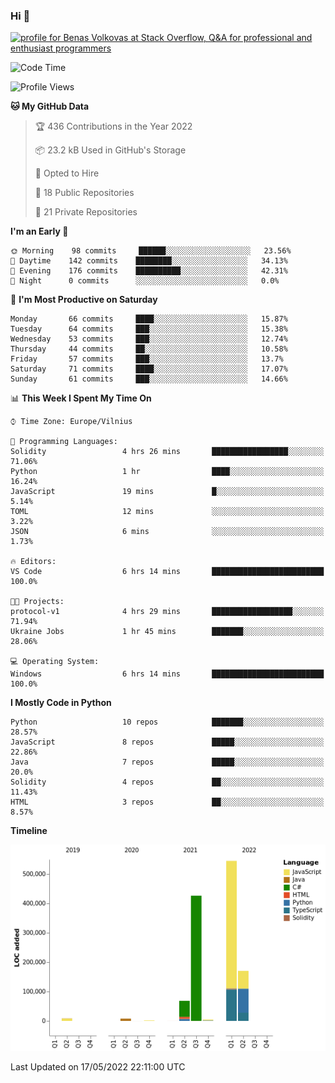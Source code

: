 ### Hi 👋
<a href="https://stackoverflow.com/users/14954249/benas-volkovas"><img src="https://stackoverflow.com/users/flair/14954249.png?theme=dark" width="208" height="58" alt="profile for Benas Volkovas at Stack Overflow, Q&amp;A for professional and enthusiast programmers" title="profile for Benas Volkovas at Stack Overflow, Q&amp;A for professional and enthusiast programmers"></a>

<!--START_SECTION:waka-->
![Code Time](http://img.shields.io/badge/Code%20Time-0%20secs-blue)

![Profile Views](http://img.shields.io/badge/Profile%20Views-9-blue)

**🐱 My GitHub Data** 

> 🏆 436 Contributions in the Year 2022
 > 
> 📦 23.2 kB Used in GitHub's Storage 
 > 
> 💼 Opted to Hire
 > 
> 📜 18 Public Repositories 
 > 
> 🔑 21 Private Repositories  
 > 
**I'm an Early 🐤** 

```text
🌞 Morning    98 commits     ██████░░░░░░░░░░░░░░░░░░░   23.56% 
🌆 Daytime    142 commits    ████████░░░░░░░░░░░░░░░░░   34.13% 
🌃 Evening    176 commits    ██████████░░░░░░░░░░░░░░░   42.31% 
🌙 Night      0 commits      ░░░░░░░░░░░░░░░░░░░░░░░░░   0.0%

```
📅 **I'm Most Productive on Saturday** 

```text
Monday       66 commits     ████░░░░░░░░░░░░░░░░░░░░░   15.87% 
Tuesday      64 commits     ███░░░░░░░░░░░░░░░░░░░░░░   15.38% 
Wednesday    53 commits     ███░░░░░░░░░░░░░░░░░░░░░░   12.74% 
Thursday     44 commits     ██░░░░░░░░░░░░░░░░░░░░░░░   10.58% 
Friday       57 commits     ███░░░░░░░░░░░░░░░░░░░░░░   13.7% 
Saturday     71 commits     ████░░░░░░░░░░░░░░░░░░░░░   17.07% 
Sunday       61 commits     ███░░░░░░░░░░░░░░░░░░░░░░   14.66%

```


📊 **This Week I Spent My Time On** 

```text
⌚︎ Time Zone: Europe/Vilnius

💬 Programming Languages: 
Solidity                 4 hrs 26 mins       █████████████████░░░░░░░░   71.06% 
Python                   1 hr                ████░░░░░░░░░░░░░░░░░░░░░   16.24% 
JavaScript               19 mins             █░░░░░░░░░░░░░░░░░░░░░░░░   5.14% 
TOML                     12 mins             ░░░░░░░░░░░░░░░░░░░░░░░░░   3.22% 
JSON                     6 mins              ░░░░░░░░░░░░░░░░░░░░░░░░░   1.73%

🔥 Editors: 
VS Code                  6 hrs 14 mins       █████████████████████████   100.0%

🐱‍💻 Projects: 
protocol-v1              4 hrs 29 mins       ██████████████████░░░░░░░   71.94% 
Ukraine Jobs             1 hr 45 mins        ███████░░░░░░░░░░░░░░░░░░   28.06%

💻 Operating System: 
Windows                  6 hrs 14 mins       █████████████████████████   100.0%

```

**I Mostly Code in Python** 

```text
Python                   10 repos            ███████░░░░░░░░░░░░░░░░░░   28.57% 
JavaScript               8 repos             █████░░░░░░░░░░░░░░░░░░░░   22.86% 
Java                     7 repos             █████░░░░░░░░░░░░░░░░░░░░   20.0% 
Solidity                 4 repos             ██░░░░░░░░░░░░░░░░░░░░░░░   11.43% 
HTML                     3 repos             ██░░░░░░░░░░░░░░░░░░░░░░░   8.57%

```


**Timeline**

![Chart not found](https://raw.githubusercontent.com/BenasVolkovas/BenasVolkovas/main/charts/bar_graph.png) 


 Last Updated on 17/05/2022 22:11:00 UTC
<!--END_SECTION:waka-->
